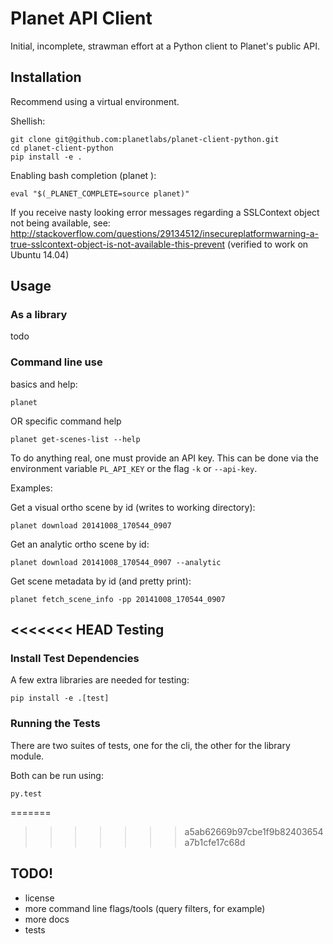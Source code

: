 Planet API Client
=================

Initial, incomplete, strawman effort at a Python client to Planet's public API.

Installation
------------

Recommend using a virtual environment.

Shellish:

    git clone git@github.com:planetlabs/planet-client-python.git
    cd planet-client-python
    pip install -e .

Enabling bash completion (planet <tab> <tab>):

    eval "$(_PLANET_COMPLETE=source planet)"

If you receive nasty looking error messages regarding a SSLContext object not being available, see:
http://stackoverflow.com/questions/29134512/insecureplatformwarning-a-true-sslcontext-object-is-not-available-this-prevent
(verified to work on Ubuntu 14.04)


Usage
-----

### As a library ###

todo

### Command line use ###

basics and help:

    planet

OR specific command help

    planet get-scenes-list --help

To do anything real, one must provide an API key. This can be done via the environment variable `PL_API_KEY` or the flag `-k` or `--api-key`.

Examples:

Get a visual ortho scene by id (writes to working directory):

    planet download 20141008_170544_0907
    
Get an analytic ortho scene by id:

    planet download 20141008_170544_0907 --analytic
    
Get scene metadata by id (and pretty print):

    planet fetch_scene_info -pp 20141008_170544_0907

<<<<<<< HEAD
Testing
-------

### Install Test Dependencies ###

A few extra libraries are needed for testing:

    pip install -e .[test]

### Running the Tests ###

There are two suites of tests, one for the cli, the other for the library module.

Both can be run using:

    py.test
=======
>>>>>>> a5ab62669b97cbe1f9b82403654a7b1cfe17c68d

TODO!
-----

* license
* more command line flags/tools (query filters, for example)
* more docs
* tests
